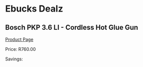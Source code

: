 
# Ebucks Dealz
## Bosch PKP 3.6 LI - Cordless Hot Glue Gun
[Product Page](https://www.ebucks.com/web/shop/productSelected.do?prodId=1200333876&catId=717342768)

Price: R760.00

Savings: 


	